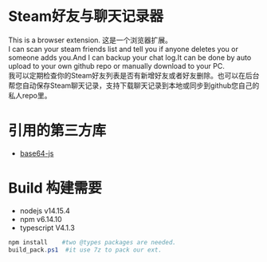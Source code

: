 # Steam好友与聊天记录器
This is a browser extension.
这是一个浏览器扩展。  
I can scan your steam friends list and tell you if anyone deletes you or someone adds you.And I can backup your chat log.It can be done by auto upload to your own github repo or manually download to your PC.    
我可以定期检查你的Steam好友列表是否有新增好友或者好友删除。也可以在后台帮您自动保存Steam聊天记录，支持下载聊天记录到本地或同步到github您自己的私人repo里。   

# 引用的第三方库
- [base64-js](https://github.com/beatgammit/base64-js)   

# Build 构建需要
- nodejs v14.15.4
- npm v6.14.10
- typescript V4.1.3
```powershell
npm install    #two @types packages are needed.
build_pack.ps1  #it use 7z to pack our ext.
```
